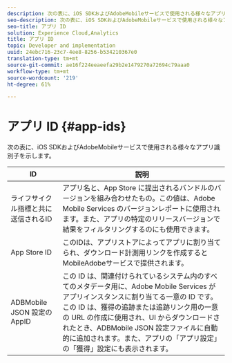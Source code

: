```yaml
---
description: 次の表に、iOS SDKおよびAdobeMobileサービスで使用される様々なアプリ識別子を示します。
seo-description: 次の表に、iOS SDKおよびAdobeMobileサービスで使用される様々なアプリ識別子を示します。
seo-title: アプリ ID
solution: Experience Cloud,Analytics
title: アプリ ID
topic: Developer and implementation
uuid: 24ebc716-23c7-4ee8-8256-b534210367e0
translation-type: tm+mt
source-git-commit: ae16f224eeaeefa29b2e1479270a72694c79aaa0
workflow-type: tm+mt
source-wordcount: '219'
ht-degree: 61%

---
```



# アプリ ID {#app-ids}

次の表に、iOS SDKおよびAdobeMobileサービスで使用される様々なアプリ識別子を示します。

| ID | 説明 |
|--- |--- |
| ライフサイクル指標と共に送信されるID | アプリ名と、App Store に提出されるバンドルのバージョンを組み合わせたもの。この値は、Adobe Mobile Services のバージョンレポートに使用されます。また、アプリの特定のリリースバージョンで結果をフィルタリングするのにも使用できます。 |
| App Store ID | このIDは、アプリストアによってアプリに割り当てられ、ダウンロード計測用リンクを作成するとMobileAdobeサービスで提供されます。 |
| ADBMobile JSON 設定の AppID | この ID は、関連付けられているシステム内のすべてのメタデータ用に、Adobe Mobile Services がアプリインスタンスに割り当てる一意の ID です。この ID は、獲得の追跡または追跡リンク用の一意の URL の作成に使用され、UI からダウンロードされたとき、ADBMobile JSON 設定ファイルに自動的に追加されます。また、アプリの「アプリ設定」の「獲得」設定にも表示されます。 |

